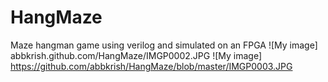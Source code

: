# HangMaze
Maze hangman game using verilog and simulated on an FPGA
![My image] abbkrish.github.com/HangMaze/IMGP0002.JPG
![My image] https://github.com/abbkrish/HangMaze/blob/master/IMGP0003.JPG
